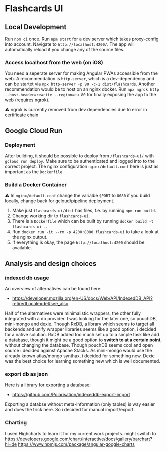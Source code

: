 # Flashcards UI

## Local Development

Run `npm ci` once. 
Run `npm start` for a dev server which takes proxy-config into account. 
Navigate to `http://localhost:4200/`. 
The app will automatically reload if you change any of the source files.

### Access localhost from the web (on iOS)

You need a seperate server for making Angular PWAs accessible from the web.
A recommendation is `http-server`, which is a dev-dependency and can be startet via `npx http-server -p 80 -c-1 dist/flashcards`.
Another recommendation would be to host on an nginx docker.
Run `npx ngrok http --host-header=rewrite --region=eu 80` for finally exposing the app to the web (requires [ngrok](https://ngrok.com)).

⚠ ngrok is currently removed from dev dependencies due to error in certificate chain

## Google Cloud Run

### Deployment

After building, it should be possible to deploy from `/flashcards-ui/` with `gcloud run deploy`.
Make sure to be authenticated and logged into to the correct project.
The nginx configuration `nginx/default.conf` here is just as important as the `Dockerfile`

### Build a Docker Container
⚠ In `nginx/default.conf` change the varialbe `$PORT` to `8080` if you build locally, change back for gcloud/pipeline deployment.

1. Make just `flashcards-ui/dist` has files, f.e. by running `npm run build`.
2. Change working dir to `flashcards-ui`.
3. There is a `Dockerfile` which can be built by running `docker build -t flashcards-ui .`.
4. Run `docker run -it --rm -p 4200:8080 flashcards-ui` to take a look at the nginx output.
5. If everything is okay, the page `http://localhost:4200` should be available.

## Analysis and design choices
### indexed db usage
An overview of alternatives can be found here:
- https://developer.mozilla.org/en-US/docs/Web/API/IndexedDB_API?retiredLocale=de#see_also

Half of the alternatives were minimalistic wrappers, the other fully integrated with a db provider.
I was looking for the later one, so pouchDB, mini-mongo and dexie. 
Though RxDB, a library which seems to target all backends and unify wrapper libraries seems like a good option, i decided for a native solution.
RxDB added too much set up to a simple task like add a database, though it might be a good option to **switch to at a certain point**, without changing the database.
Though pouchDB seems cool and open source i decided against Apache Stacks.
As mini-mongo would use the already known atlas/mongo synthax, i decided for something new.
Dexie was the best choice for learning something new which is well documented.

### export db as json
Here is a library for exporting a database:
- https://github.com/Polarisation/indexeddb-export-import

Exporting a databse without meta-information (only tables) is way easier and does the trick here.
So i decided for manual import/export.

### Charting
I used Highcharts to learn it for my current work projects.
might switch to
https://developers.google.com/chart/interactive/docs/gallery/barchart?hl=de
https://www.npmjs.com/package/angular-google-charts